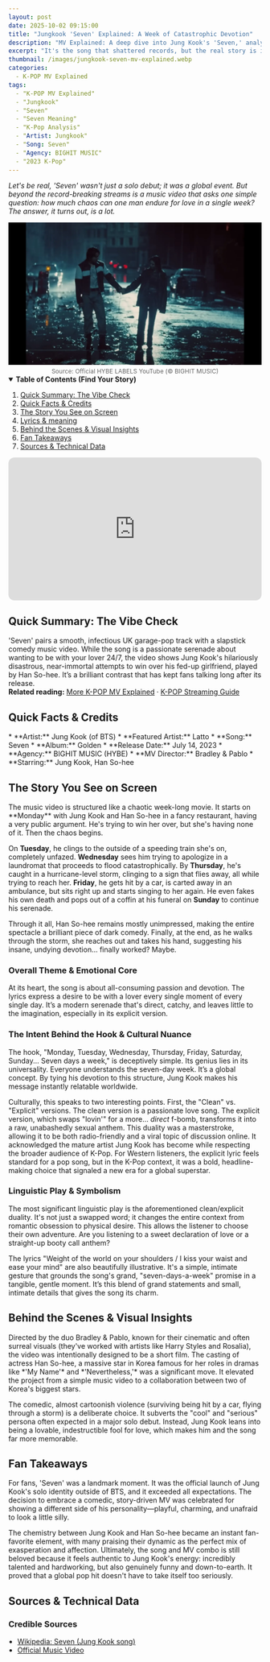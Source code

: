 ```yaml
---
layout: post
date: 2025-10-02 09:15:00 
title: "Jungkook 'Seven' Explained: A Week of Catastrophic Devotion"
description: "MV Explained: A deep dive into Jung Kook's 'Seven,' analyzing its comedic storytelling, lyrical dual meanings, and its lasting cultural impact."
excerpt: "It's the song that shattered records, but the real story is in the hilariously disastrous music video. We're breaking down how Jung Kook's 'Seven' became an unforgettable visual story of love against all (and we mean ALL) odds."
thumbnail: /images/jungkook-seven-mv-explained.webp
categories:
  - K-POP MV Explained
tags:
  - "K-POP MV Explained"
  - "Jungkook"
  - "Seven"
  - "Seven Meaning"
  - "K-Pop Analysis"
  - "Artist: Jungkook"
  - "Song: Seven"
  - "Agency: BIGHIT MUSIC"
  - "2023 K-Pop"
---
```


<p>
<em>Let's be real, 'Seven' wasn't just a solo debut; it was a global event. But beyond the record-breaking streams is a music video that asks one simple question: how much chaos can one man endure for love in a single week? The answer, it turns out, is a lot.</em>
</p>

<div align="center">
<img src="/images/jungkook-seven-mv-explained.webp" alt="Jungkook and Han So-hee in the 'Seven' official MV explained analysis thumbnail" />
<br>
<span style="font-size:12px;color:#666;">Source: Official HYBE LABELS YouTube (© BIGHIT MUSIC)</span>
</div>

<details open>
<summary><strong>Table of Contents (Find Your Story)</strong></summary>
<ol>
<li><a href="#tldr">Quick Summary: The Vibe Check</a></li>
<li><a href="#quick-facts">Quick Facts & Credits</a></li>
<li><a href="#story-on-screen">The Story You See on Screen</a></li>
<li><a href="#lyrics-meaning">Lyrics & meaning</a></li>
<li><a href="#bts-insights">Behind the Scenes & Visual Insights</a></li>
<li><a href="#fan-takeaways">Fan Takeaways</a></li>
<li><a href="#sources">Sources & Technical Data</a></li>
</ol>
</details>

<div style="position:relative;padding-bottom:56.25%;height:0;overflow:hidden;border-radius:12px;"><iframe src="https://www.youtube.com/embed/QU9c0053UAU?rel=0"title="Jung Kook - Seven (feat. Latto) (Official MV) Explained"style="position:absolute;top:0;left:0;width:100%;height:100%;border:0;"allowfullscreenloading="lazy"></iframe></div>

<a name="tldr"></a>
<h2>Quick Summary: The Vibe Check</h2>
'Seven' pairs a smooth, infectious UK garage-pop track with a slapstick comedy music video. While the song is a passionate serenade about wanting to be with your lover 24/7, the video shows Jung Kook's hilariously disastrous, near-immortal attempts to win over his fed-up girlfriend, played by Han So-hee. It’s a brilliant contrast that has kept fans talking long after its release.

<div class="related-reading-box">
<strong>Related reading:</strong> <a href="/search/label/MV%20Explained">More K-POP MV Explained</a> · <a href="/search/label/Streaming%20Guide">K-POP Streaming Guide</a>
</div>

<a name="quick-facts"></a>
<h2>Quick Facts & Credits</h2>
* **Artist:** Jung Kook (of BTS)
* **Featured Artist:** Latto
* **Song:** Seven
* **Album:** Golden
* **Release Date:** July 14, 2023
* **Agency:** BIGHIT MUSIC (HYBE)
* **MV Director:** Bradley & Pablo
* **Starring:** Jung Kook, Han So-hee

<a name="story-on-screen"></a>
<h2>The Story You See on Screen</h2>
The music video is structured like a chaotic week-long movie. It starts on **Monday** with Jung Kook and Han So-hee in a fancy restaurant, having a very public argument. He's trying to win her over, but she's having none of it. Then the chaos begins.

On **Tuesday**, he clings to the outside of a speeding train she's on, completely unfazed. **Wednesday** sees him trying to apologize in a laundromat that proceeds to flood catastrophically. By **Thursday**, he's caught in a hurricane-level storm, clinging to a sign that flies away, all while trying to reach her. **Friday**, he gets hit by a car, is carted away in an ambulance, but sits right up and starts singing to her again. He even fakes his own death and pops out of a coffin at his funeral on **Sunday** to continue his serenade.

Through it all, Han So-hee remains mostly unimpressed, making the entire spectacle a brilliant piece of dark comedy. Finally, at the end, as he walks through the storm, she reaches out and takes his hand, suggesting his insane, undying devotion... finally worked? Maybe.

<a name="lyrics-meaning"></a>
<h3>Overall Theme & Emotional Core</h3>
At its heart, the song is about all-consuming passion and devotion. The lyrics express a desire to be with a lover every single moment of every single day. It’s a modern serenade that's direct, catchy, and leaves little to the imagination, especially in its explicit version.

<h3>The Intent Behind the Hook & Cultural Nuance</h3>
The hook, "Monday, Tuesday, Wednesday, Thursday, Friday, Saturday, Sunday... Seven days a week," is deceptively simple. Its genius lies in its universality. Everyone understands the seven-day week. It’s a global concept. By tying his devotion to this structure, Jung Kook makes his message instantly relatable worldwide.

Culturally, this speaks to two interesting points. First, the "Clean" vs. "Explicit" versions. The clean version is a passionate love song. The explicit version, which swaps "lovin'" for a more... *direct* f-bomb, transforms it into a raw, unabashedly sexual anthem. This duality was a masterstroke, allowing it to be both radio-friendly and a viral topic of discussion online. It acknowledged the mature artist Jung Kook has become while respecting the broader audience of K-Pop. For Western listeners, the explicit lyric feels standard for a pop song, but in the K-Pop context, it was a bold, headline-making choice that signaled a new era for a global superstar.

<h3>Linguistic Play & Symbolism</h3>
The most significant linguistic play is the aforementioned clean/explicit duality. It's not just a swapped word; it changes the entire context from romantic obsession to physical desire. This allows the listener to choose their own adventure. Are you listening to a sweet declaration of love or a straight-up booty call anthem?

The lyrics "Weight of the world on your shoulders / I kiss your waist and ease your mind" are also beautifully illustrative. It's a simple, intimate gesture that grounds the song's grand, "seven-days-a-week" promise in a tangible, gentle moment. It’s this blend of grand statements and small, intimate details that gives the song its charm.

<a name="bts-insights"></a>
<h2>Behind the Scenes & Visual Insights</h2>
Directed by the duo Bradley & Pablo, known for their cinematic and often surreal visuals (they've worked with artists like Harry Styles and Rosalia), the video was intentionally designed to be a short film. The casting of actress Han So-hee, a massive star in Korea famous for her roles in dramas like *'My Name'* and *'Nevertheless,'* was a significant move. It elevated the project from a simple music video to a collaboration between two of Korea's biggest stars.

The comedic, almost cartoonish violence (surviving being hit by a car, flying through a storm) is a deliberate choice. It subverts the "cool" and "serious" persona often expected in a major solo debut. Instead, Jung Kook leans into being a lovable, indestructible fool for love, which makes him and the song far more memorable.

<a name="fan-takeaways"></a>
<h2>Fan Takeaways</h2>
For fans, 'Seven' was a landmark moment. It was the official launch of Jung Kook's solo identity outside of BTS, and it exceeded all expectations. The decision to embrace a comedic, story-driven MV was celebrated for showing a different side of his personality—playful, charming, and unafraid to look a little silly.

The chemistry between Jung Kook and Han So-hee became an instant fan-favorite element, with many praising their dynamic as the perfect mix of exasperation and affection. Ultimately, the song and MV combo is still beloved because it feels authentic to Jung Kook's energy: incredibly talented and hardworking, but also genuinely funny and down-to-earth. It proved that a global pop hit doesn't have to take itself too seriously.

<a name="sources"></a>
<h2>Sources & Technical Data</h2>
<h3>Credible Sources</h3>
<ul style="padding-left:18px; margin:0 0 12px;">
<li><a href="https://en.wikipedia.org/wiki/Seven_(Jung_Kook_song)" rel="nofollow noopener" target="_blank">Wikipedia: Seven (Jung Kook song)</a></li>
<li><a href="https://www.youtube.com/watch?v=QU9c0053UAU" rel="nofollow noopener" target="_blank">Official Music Video</a></li>
</ul>

<script type="application/ld+json">
{
"@context": "https://schema.org",
"@type": "MusicVideoObject",
"name": "Jungkook - Seven (Official Music Video) Explained",
"description": "MV Explained: A deep dive into Jung Kook's 'Seven,' analyzing its comedic storytelling, lyrical dual meanings, and its lasting cultural impact.",
"byArtist": {
"@type": "MusicGroup",
"name": "Jungkook"
},
"uploadDate": "2023-07-14T00:00:00Z",
"thumbnailUrl": "https://[your-site-address]/images/jungkook-seven-mv-explained.webp",
"embedUrl": "https://www.youtube.com/embed/QU9c0053UAU",
"publisher": {
"@type": "Organization",
"name": "BIGHIT MUSIC"
}
}
</script>
